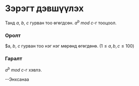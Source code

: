 Зэрэгт дэвшүүлэх
================

Танд $a$, $b$, $c$ гурван тоо өгөгдсөн. $a^b \ mod \ c$-г тооцоол.

### Оролт

$a, $b$, $c$ гурван тоо нэг нэг мөрөнд өгөгдөнө. ($1 ≤ a, b, c ≤ 100$)

### Гаралт

$a^b \ mod \ c$-г хэвлэ.

--Энхсанаа
